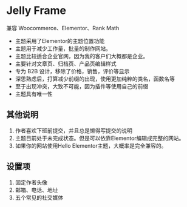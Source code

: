 # Jelly Frame

兼容 Woocommerce、Elementor、Rank Math

- 主题采用了Elementor的主题位置功能
- 主题用于减少工作量，批量的制作网站。
- 主题比较适合企业官网，因为我的客户们大概都是企业。
- 主要针对文章页、归档页、产品页编辑样式
- 专为 B2B 设计，移除了价格，销售，评价等显示
- 深思熟虑后，打算减少前缀的出现，使用更加纯粹的类名，函数名等
- 至于出现冲突，大致不可能，因为插件等使用自己的前缀
- 主题具有唯一性

## 其他说明

1. 作者喜欢下班前提交，并且总是懒得写提交的说明
2. 主题目前处于未完成状态。但是可以依靠Elementor编辑成完整的网站。
3. 如果你的网站使用Hello Elementor主题，大概率是完全兼容的。


## 设置项

1. 固定作者头像
2. 邮箱、电话、地址
3. 五个常见的社交媒体